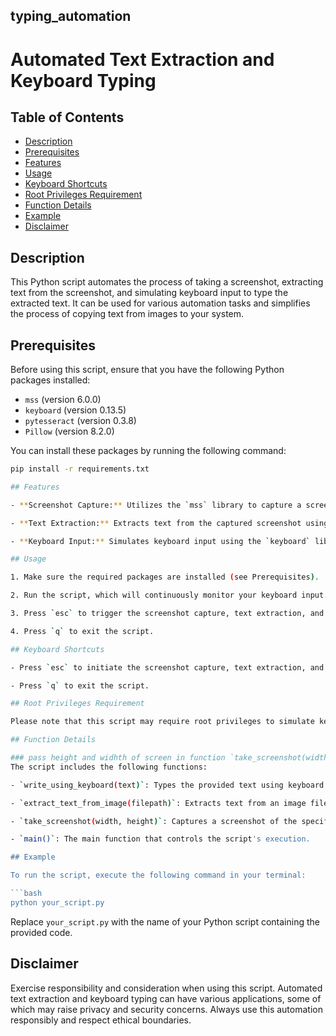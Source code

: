 ## typing_automation


# Automated Text Extraction and Keyboard Typing

## Table of Contents

- [Description](#description)
- [Prerequisites](#prerequisites)
- [Features](#features)
- [Usage](#usage)
- [Keyboard Shortcuts](#keyboard-shortcuts)
- [Root Privileges Requirement](#root-privileges-requirement)
- [Function Details](#function-details)
- [Example](#example)
- [Disclaimer](#disclaimer)

## Description

This Python script automates the process of taking a screenshot, extracting text from the screenshot, and simulating keyboard input to type the extracted text. It can be used for various automation tasks and simplifies the process of copying text from images to your system.

## Prerequisites

Before using this script, ensure that you have the following Python packages installed:

- `mss` (version 6.0.0)
- `keyboard` (version 0.13.5)
- `pytesseract` (version 0.3.8)
- `Pillow` (version 8.2.0)

You can install these packages by running the following command:

```bash
pip install -r requirements.txt

## Features

- **Screenshot Capture:** Utilizes the `mss` library to capture a screenshot of a specified area on the screen.

- **Text Extraction:** Extracts text from the captured screenshot using image processing techniques and Tesseract OCR (via `pytesseract`).

- **Keyboard Input:** Simulates keyboard input using the `keyboard` library to type the extracted text.

## Usage

1. Make sure the required packages are installed (see Prerequisites).

2. Run the script, which will continuously monitor your keyboard input.

3. Press `esc` to trigger the screenshot capture, text extraction, and keyboard typing.

4. Press `q` to exit the script.

## Keyboard Shortcuts

- Press `esc` to initiate the screenshot capture, text extraction, and keyboard typing.

- Press `q` to exit the script.

## Root Privileges Requirement

Please note that this script may require root privileges to simulate keyboard input, as certain systems have security restrictions. You may need to run the script with elevated permissions to enable keyboard input.

## Function Details

### pass height and widhth of screen in function `take_screenshot(width, height)` according to texts postion on screen 
The script includes the following functions:

- `write_using_keyboard(text)`: Types the provided text using keyboard input.

- `extract_text_from_image(filepath)`: Extracts text from an image file provided by its file path.

- `take_screenshot(width, height)`: Captures a screenshot of the specified width and height.

- `main()`: The main function that controls the script's execution.

## Example

To run the script, execute the following command in your terminal:

```bash
python your_script.py
```

Replace `your_script.py` with the name of your Python script containing the provided code.

## Disclaimer

Exercise responsibility and consideration when using this script. Automated text extraction and keyboard typing can have various applications, some of which may raise privacy and security concerns. Always use this automation responsibly and respect ethical boundaries.
```

